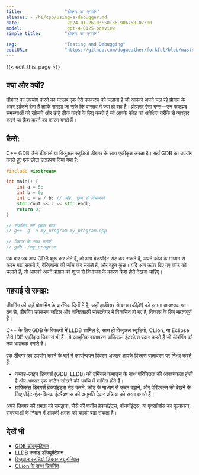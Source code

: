```yaml
---
title:                "डीबगर का उपयोग"
aliases: - /hi/cpp/using-a-debugger.md
date:                  2024-01-26T03:50:36.906758-07:00
model:                 gpt-4-0125-preview
simple_title:         "डीबगर का उपयोग"

tag:                  "Testing and Debugging"
editURL:              "https://github.com/dogweather/forkful/blob/master/content/hi/cpp/using-a-debugger.md"
---
```


{{< edit_this_page >}}

## क्या और क्यों?
डीबगर का उपयोग करने का मतलब एक ऐसे उपकरण को चलाना है जो आपको अपने चल रहे प्रोग्राम के अंदर झाँकने देता है ताकि समझा जा सके कि वास्तव में क्या हो रहा है। प्रोग्रामर ऐसा बग्स—उन कष्टप्रद समस्याओं को खोजने और उन्हें ठीक करने के लिए करते हैं जो आपके कोड को अपेक्षित तरीके से व्यवहार करने या क्रैश करने का कारण बनते हैं।

## कैसे:
C++ GDB जैसे डीबगर्स या विजुअल स्टूडियो डीबगर के साथ एकीकृत करता है। यहाँ GDB का उपयोग करते हुए एक छोटा उदाहरण दिया गया है:

```C++
#include <iostream>

int main() {
    int a = 5;
    int b = 0;
    int c = a / b; // ओह, शून्य से विभाजन!
    std::cout << c << std::endl;
    return 0;
}

// संकलित करें इसके साथ:
// g++ -g -o my_program my_program.cpp

// डिबगर के साथ चलाएँ:
// gdb ./my_program
```

एक बार जब आप GDB शुरू कर लेते हैं, तो आप ब्रेकपॉइंट सेट कर सकते हैं, अपने कोड के माध्यम से कदम बढ़ा सकते हैं, वेरिएबल्स की जाँच कर सकते हैं, और बहुत कुछ। यदि आप ऊपर दिए गए कोड को चलाते हैं, तो आपको अपने प्रोग्राम को शून्य से विभाजन के कारण क्रैश होते देखना चाहिए।

## गहराई से समझ:
डीबगिंग की जड़ें प्रोग्रामिंग के प्रारंभिक दिनों में हैं, जहाँ हार्डवेयर से बग्स (कीड़े!) को हटाना आवश्यक था। तब से, डीबगिंग उपकरण जटिल और शक्तिशाली सॉफ्टवेयर में विकसित हो गए हैं, विकास के लिए महत्वपूर्ण हैं।

C++ के लिए GDB के विकल्पों में LLDB शामिल है, साथ ही विजुअल स्टूडियो, CLion, या Eclipse जैसे IDE-एकीकृत डिबगर्स भी हैं। ये आधुनिक वातावरण ग्राफिकल इंटरफेस प्रदान करते हैं जो डीबगिंग को कम भयानक बनाते हैं।

एक डीबगर का उपयोग करने के बारे में कार्यान्वयन विवरण अक्सर आपके विकास वातावरण पर निर्भर करते हैं:

- कमांड-लाइन डिबगर्स (GDB, LLDB) को टर्मिनल कमांड्स के साथ परिचितता की आवश्यकता होती है और अक्सर एक कठिन सीखने की अवधि में शामिल होते हैं।
- ग्राफिकल डिबगर्स ब्रेकपॉइंट्स सेट करने, कोड के माध्यम से कदम बढ़ाने, और वेरिएबल्स को देखने के लिए पॉइंट-एंड-क्लिक इंटरैक्शन्स की अनुमति देकर प्रक्रिया को सरल बनाते हैं।

अपने डिबगर की क्षमता को समझना, जैसे की शर्तीय ब्रेकपॉइंट्स, वॉचपॉइंट्स, या एक्सप्रेशंस का मूल्यांकन, समस्याओं के निदान में आपकी क्षमता को काफी बढ़ा सकता है।

## देखें भी
- [GDB डॉक्यूमेंटेशन](https://www.gnu.org/software/gdb/documentation/)
- [LLDB कमांड डॉक्यूमेंटेशन](https://lldb.llvm.org/use/map.html)
- [विजुअल स्टूडियो डिबगर ट्यूटोरियल](https://docs.microsoft.com/en-us/visualstudio/debugger/debugger-feature-tour)
- [CLion के साथ डिबगिंग](https://www.jetbrains.com/help/clion/debugging-code.html)
